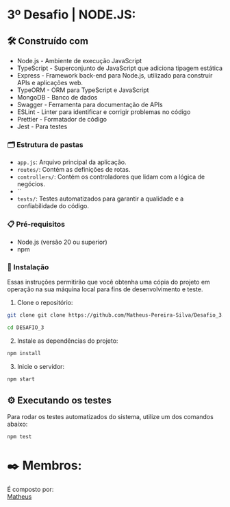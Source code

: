 # 3º Desafio | NODE.JS:

## 🛠️ Construído com

- Node.js - Ambiente de execução JavaScript
- TypeScript - Superconjunto de JavaScript que adiciona tipagem estática
- Express - Framework back-end para Node.js, utilizado para construir APIs e aplicações web.
- TypeORM - ORM para TypeScript e JavaScript
- MongoDB - Banco de dados
- Swagger - Ferramenta para documentação de APIs
- ESLint - Linter para identificar e corrigir problemas no código
- Prettier - Formatador de código
- Jest - Para testes

### 🗂️ Estrutura de pastas
- `app.js`: Arquivo principal da aplicação.
- `routes/`: Contém as definições de rotas.
- `controllers/`: Contém os controladores que lidam com a lógica de negócios.
- ``
- `tests/`: Testes automatizados para garantir a qualidade e a confiabilidade do código.

### 📋 Pré-requisitos

- Node.js (versão 20 ou superior)
- npm

### 🔧 Instalação

Essas instruções permitirão que você obtenha uma cópia do projeto em operação na sua máquina local para fins de desenvolvimento e teste.

1. Clone o repositório:
  ```bash
  git clone git clone https://github.com/Matheus-Pereira-Silva/Desafio_3.git
  ```

  ```bash
  cd DESAFIO_3
  ```

2. Instale as dependências do projeto:
  ```bash
  npm install
  ```

3. Inicie o servidor:
```bash
npm start
```

## ⚙️ Executando os testes

Para rodar os testes automatizados do sistema, utilize um dos comandos abaixo:
```bash
npm test
```

# ✒️ Membros:
É composto por: <br>
[Matheus](https://github.com/Matheus-Pereira-Silva)  

